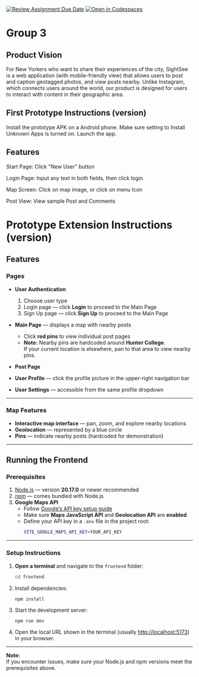 [![Review Assignment Due Date](https://classroom.github.com/assets/deadline-readme-button-22041afd0340ce965d47ae6ef1cefeee28c7c493a6346c4f15d667ab976d596c.svg)](https://classroom.github.com/a/_KG6YNPd)
[![Open in Codespaces](https://classroom.github.com/assets/launch-codespace-2972f46106e565e64193e422d61a12cf1da4916b45550586e14ef0a7c637dd04.svg)](https://classroom.github.com/open-in-codespaces?assignment_repo_id=20220791)

# Group 3

## Product Vision

For New Yorkers who want to share their experiences of the city, SightSee is a web application (with mobile-friendly view) that allows users to post and caption geotagged photos, and view posts nearby. Unlike Instagram, which connects users around the world, our product is designed for users to interact with content in their geographic area.

## First Prototype Instructions (version)

Install the prototype APK on a Android phone. Make sure setting to Install Unknown Apps is turned on. Launch the app.

## Features

Start Page: Click "New User" button

Login Page: Input any text in both fields, then click login

Map Screen: Click on map image, or click on menu Icon

Post View: View sample Post and Comments

# Prototype Extension Instructions (version)

## Features

### Pages
- **User Authentication**
  1. Choose user type  
  2. Login page — click **Login** to proceed to the Main Page  
  3. Sign Up page — click **Sign Up** to proceed to the Main Page  

- **Main Page** — displays a map with nearby posts  
  - Click **red pins** to view individual post pages  
  - **Note:** Nearby pins are hardcoded around **Hunter College**.  
    If your current location is elsewhere, pan to that area to view nearby pins.  

- **Post Page**

- **User Profile** — click the profile picture in the upper-right navigation bar  

- **User Settings** — accessible from the same profile dropdown  

---

### Map Features
- **Interactive map interface** — pan, zoom, and explore nearby locations  
- **Geolocation** — represented by a blue circle  
- **Pins** — indicate nearby posts (hardcoded for demonstration)  

---

## Running the Frontend

### Prerequisites
1. [Node.js](https://nodejs.org/) — version **20.17.0** or newer recommended  
2. [npm](https://www.npmjs.com/) — comes bundled with Node.js  
3. **Google Maps API**  
   - Follow [Google’s API key setup guide](https://developers.google.com/maps/documentation/javascript/get-api-key)  
   - Make sure **Maps JavaScript API** and **Geolocation API** are **enabled**  
   - Define your API key in a `.env` file in the project root:
     ```bash
     VITE_GOOGLE_MAPS_API_KEY=YOUR_API_KEY
     ```

---

### Setup Instructions

1. **Open a terminal** and navigate to the `frontend` folder:
   ```bash
   cd frontend

2. Install dependencies:
    ```
    npm install
    ```

3. Start the development server:
    ```
    npm run dev
    ```

4. Open the local URL shown in the terminal (usually [http://localhost:5173](http://localhost:5173)) in your browser.

---

**Note:**  
If you encounter issues, make sure your Node.js and npm versions meet the prerequisites above.